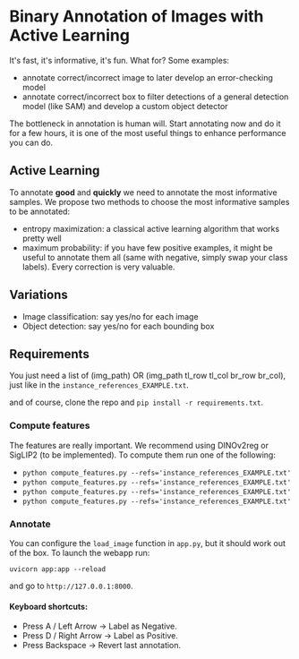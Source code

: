 
# Binary Annotation of Images with Active Learning
It's fast, it's informative, it's fun. 
What for? Some examples:
- annotate correct/incorrect image to later develop an error-checking model
- annotate correct/incorrect box to filter detections of a general detection model (like SAM) and develop a custom object detector

The bottleneck in annotation is human will. Start annotating now and do it for a few hours, it is one of the most useful things to enhance performance you can do. 

## Active Learning
To annotate **good** and **quickly** we need to annotate the most informative samples. 
We propose two methods to choose the most informative samples to be annotated:
- entropy maximization: a classical active learning algorithm that works pretty well
- maximum probability: if you have few positive examples, it might be useful to annotate them all (same with negative, simply swap your class labels). Every correction is very valuable.

## Variations

- Image classification: say yes/no for each image
- Object detection: say yes/no for each bounding box

## Requirements
You just need a list of (img_path) OR (img_path tl_row tl_col br_row br_col), just like in the `instance_references_EXAMPLE.txt`.

and of course, clone the repo and `pip install -r requirements.txt`.

### Compute features

The features are really important. We recommend using DINOv2reg or SigLIP2 (to be implemented). To compute them run one of the following:
- `python compute_features.py --refs='instance_references_EXAMPLE.txt'`
- `python compute_features.py --refs='instance_references_EXAMPLE.txt'`
- `python compute_features.py --refs='instance_references_EXAMPLE.txt'`
- `python compute_features.py --refs='instance_references_EXAMPLE.txt'`

### Annotate
You can configure the `load_image` function in `app.py`, but it should work out of the box. To launch the webapp run: 

`uvicorn app:app --reload`

and go to `http://127.0.0.1:8000`.

#### Keyboard shortcuts:
- Press A / Left Arrow → Label as Negative.
- Press D / Right Arrow → Label as Positive.
- Press Backspace → Revert last annotation.









